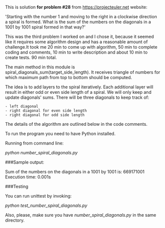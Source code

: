 This is solution **for problem #28** from https://projecteuler.net website:

'Starting with the number 1 and moving to the right in a clockwise direction a spiral is formed.
 What is the sum of the numbers on the diagonals in a 1001 by 1001 spiral formed in that way?'

This was the third problem I worked on and I chose it, because it seemed like it requires some algorithm design and
has a reasonable amount of challenge.It took me 20 min to come up with algorithm, 50 min to complete coding and
comments, 10 min to write description and about 10 min to create tests.
90 min total.

The main method in this module is spiral_diagonals_sum(target_side_length). It receives triangle of numbers for which
maximum path from top to bottom should be computed.

The idea is to add layers to the spiral iteratively. Each additional layer will result in either odd or even side length
of a spiral. We will only keep and update diagonals' sums. There will be three diagonals to keep track of:

    - left diagonal
    - right diagonal for even side length
    - right diagonal for odd side length

The details of the algorithm are outlined below in the code comments.

To run the program you need to have Python installed.

Running from command line:

*python number_spiral_diagonals.py*

###Sample output:

Sum of the numbers on the diagonals in a 1001 by 1001 is: 669171001<br/>
Execution time: 0.001s

###Testing

You can run unittest by invoking:

*python test_number_spiral_diagonals.py*

Also, please, make sure you have *number_spiral_diagonals.py* in the same directory.

